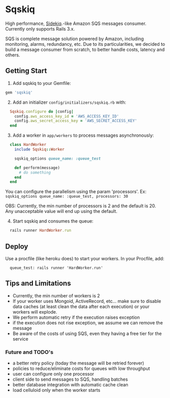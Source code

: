 Sqskiq
======

High performance, [Sidekiq](https://github.com/mperham/sidekiq).-like Amazon SQS messages consumer.
Currently only supports Rails 3.x.

SQS is complete message solution powered by Amazon, including monitoring, alarms, redundancy, etc. 
Due to its particularities, we decided to build a message consumer from scratch, to better handle costs, latency and others.

Getting Start
-------------

1.  Add sqskiq to your Gemfile:

  ```ruby
  gem 'sqskiq'
  ```
2.  Add an initializer `config/initializers/sqskiq.rb` with:


  ```ruby
    Sqskiq.configure do |config|
      config.aws_access_key_id = 'AWS_ACCESS_KEY_ID'
      config.aws_secret_access_key = 'AWS_SECRET_ACCESS_KEY'
    end
  ```

3. Add a worker in `app/workers` to process messages asynchronously:

  ```ruby
    class HardWorker
      include Sqskiq::Worker

      sqskiq_options queue_name: :queue_test

      def perform(message)
        # do something
      end
    end
  ```

  You can configure the parallelism using the param 'processors'. Ex: 
  `sqskiq_options queue_name: :queue_test, processors: 30`
  
  OBS: Currently, the min number of processors is 2 and the default is 20. Any unacceptable value will end up using the default. 	

4. Start sqskiq and consumes the queue:

  ```ruby
    rails runner HardWorker.run
  ```

Deploy
------

Use a procfile (like heroku does) to start your workers. In your Procfile, add:

```
  queue_test: rails runner 'HardWorker.run'
```

Tips and Limitations
--------------------

* Currently, the min number of workers is 2
* If your worker uses Mongoid, ActiveRecord, etc... make sure to disable data caches (at least clean the data after each execution) or your workers will explode.
* We perform automatic retry if the execution raises exception
* if the execution does not rise exception, we assume we can remove the message 
* Be aware of the costs of using SQS, even they having a free tier for the service



### Future and TODO's

* a better retry policy (today the message will be retried forever)
* policies to reduce/eliminate costs for queues with low throughput
* user can configure only one processor
* client side to send messages to SQS, handling batches
* better database integration with automatic cache clean
* load celluloid only when the worker starts






